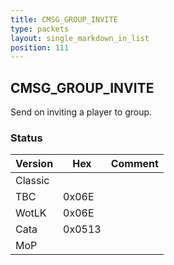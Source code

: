 ```yaml
---
title: CMSG_GROUP_INVITE
type: packets
layout: single_markdown_in_list
position: 111
---
```


## CMSG_GROUP_INVITE

Send on inviting a player to group.

### Status

Version | Hex | Comment
---------- | ---------- | ---------- 
Classic    |            |  
TBC        | 0x06E      |  
WotLK      | 0x06E      |  
Cata       | 0x0513     |  
MoP        |            |  
